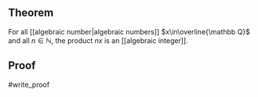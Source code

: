 ## Theorem
For all [[algebraic number|algebraic numbers]] $x\in\overline{\mathbb Q}$ and all $n\in\mathbb N$, the product $nx$ is an [[algebraic integer]].
## Proof
#write_proof 